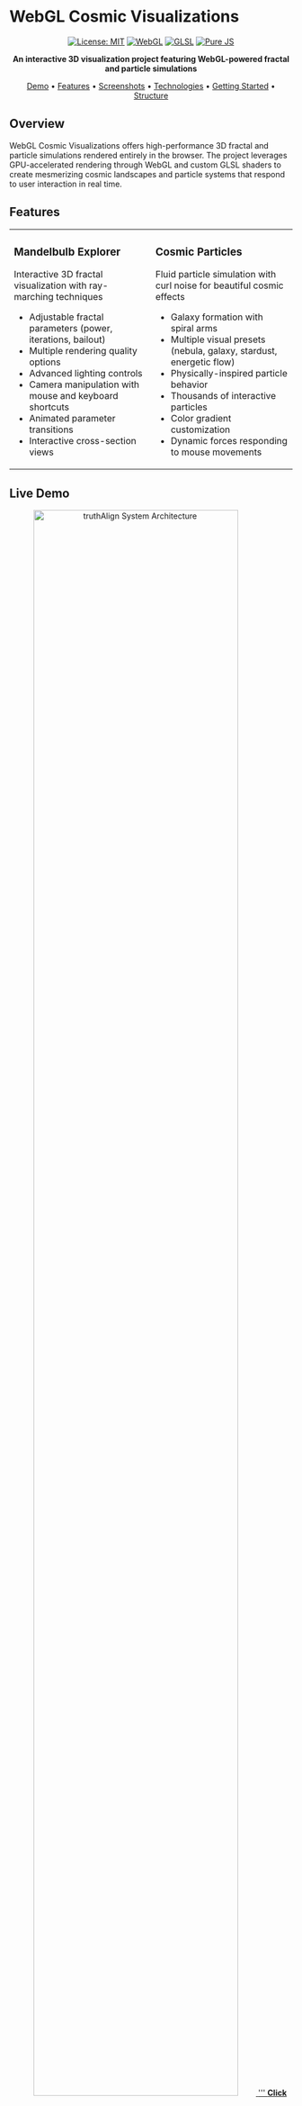 # WebGL Cosmic Visualizations

<div align="center">

<!-- ![Project Banner](assets/images/banner.jpg) -->

[![License: MIT](https://img.shields.io/badge/License-MIT-blue.svg)](LICENSE)
[![WebGL](https://img.shields.io/badge/WebGL-2.0-green.svg)](https://www.khronos.org/webgl/)
[![GLSL](https://img.shields.io/badge/GLSL-ES%203.0-orange.svg)](<https://www.khronos.org/opengl/wiki/Core_Language_(GLSL)>)
[![Pure JS](https://img.shields.io/badge/JavaScript-Pure-yellow.svg)](https://developer.mozilla.org/en-US/docs/Web/JavaScript)

**An interactive 3D visualization project featuring WebGL-powered fractal and particle simulations**

[Demo](#live-demo) • [Features](#features) • [Screenshots](#screenshots) • [Technologies](#technologies) • [Getting Started](#getting-started) • [Structure](#project-structure)

</div>

## Overview

WebGL Cosmic Visualizations offers high-performance 3D fractal and particle simulations rendered entirely in the browser. The project leverages GPU-accelerated rendering through WebGL and custom GLSL shaders to create mesmerizing cosmic landscapes and particle systems that respond to user interaction in real time.

## Features

<table>
<tr>
  <td width="50%">
    <h3>Mandelbulb Explorer</h3>
    <p>Interactive 3D fractal visualization with ray-marching techniques</p>
    <ul>
      <li>Adjustable fractal parameters (power, iterations, bailout)</li>
      <li>Multiple rendering quality options</li>
      <li>Advanced lighting controls</li>
      <li>Camera manipulation with mouse and keyboard shortcuts</li>
      <li>Animated parameter transitions</li>
      <li>Interactive cross-section views</li>
    </ul>
  </td>
  <td width="50%">
    <h3>Cosmic Particles</h3>
    <p>Fluid particle simulation with curl noise for beautiful cosmic effects</p>
    <ul>
      <li>Galaxy formation with spiral arms</li>
      <li>Multiple visual presets (nebula, galaxy, stardust, energetic flow)</li>
      <li>Physically-inspired particle behavior</li>
      <li>Thousands of interactive particles</li>
      <li>Color gradient customization</li>
      <li>Dynamic forces responding to mouse movements</li>
    </ul>
  </td>
</tr>
</table>

## Live Demo

<div align="center">
  <a href="https://muhkartal.github.io/webGL-cosmicVisualizations/" target="_blank">
    <picture>
  <source media="(prefers-color-scheme: dark)" srcset="fig/live-dark.png">
  <source media="(prefers-color-scheme: light)" srcset="fig/live-light.png">
  <img alt="truthAlign System Architecture" src="fig/live-dark.png" width="85%">
</picture>
'''
<strong>Click the Wisit </strong>
 '''
  </a>
</div>

## Screenshots

<div align="center">
  <table>
    <tr>
      <td><picture>
  <source media="(prefers-color-scheme: dark)" srcset="fig/man-dakr.png">
  <source media="(prefers-color-scheme: light)" srcset="fig/man-light.png">
  <img alt="truthAlign System Architecture" src="fig/arch-dark.png" width="85%">
</picture></td>
      <td><img src="fig/particles-light.png" alt="Cosmic Particles" width="85%"></td>
    </tr>
    <tr>
      <td align="center"><em>Mandelbulb Explorer with detailed lighting</em></td>
      <td align="center"><em>Cosmic Particles simulation with spiral formation</em></td>
    </tr>
  </table>
</div>

## Technologies

<table>
<tr>
  <td width="33%">
    <h3>Rendering</h3>
    <ul>
      <li><strong>WebGL</strong> for GPU-accelerated graphics</li>
      <li><strong>GLSL Shaders</strong> for visual effects and computations</li>
      <li>Custom fragment shaders for ray-marching implementation</li>
      <li>Transform feedback for particle simulations</li>
    </ul>
  </td>
  <td width="33%">
    <h3>Mathematics</h3>
    <ul>
      <li>Fractal mathematics for Mandelbulb generation</li>
      <li>Curl noise algorithms for fluid-like motion</li>
      <li>Quaternion rotations for 3D camera control</li>
      <li>Distance field calculations</li>
    </ul>
  </td>
  <td width="33%">
    <h3>Implementation</h3>
    <ul>
      <li>Pure JavaScript with no external dependencies</li>
      <li>Responsive design using CSS Grid and Flexbox</li>
      <li>Custom UI controls for parameter adjustments</li>
      <li>Web Workers for non-blocking computations</li>
    </ul>
  </td>
</tr>
</table>

### System Architecture

The framework consists of four integrated modules that work together to improve factual consistency:

<picture>
  <source media="(prefers-color-scheme: dark)" srcset="fig/arch-dark.png">
  <source media="(prefers-color-scheme: light)" srcset="fig/arch-light.png">
  <img alt="truthAlign System Architecture" src="fig/arch-dark.png" width="85%">
</picture>

## Performance Optimizations

The project includes several optimizations to maintain high frame rates:

-  **Adaptive quality scaling** based on device performance
-  **Temporal anti-aliasing** for smoother visuals
-  **Level-of-detail rendering** for complex fractals
-  **Frustum culling** for particle systems
-  **Instanced rendering** for particle visualization
-  **Texture-based lookup tables** for complex calculations

## Getting Started

### Prerequisites

-  Modern web browser with WebGL 2.0 support
-  Local development server (Python's built-in server, Node.js http-server, etc.)

### Installation

1. Clone the repository:

   ```bash
   git clone https://github.com/your-github-username/webgl-cosmic-visualizations.git
   ```

2. Navigate to the project directory:

   ```bash
   cd webgl-cosmic-visualizations
   ```

3. Start a local server:

   ```bash
   # Using Python (Python 3)
   python -m http.server

   # OR using Node.js http-server (if installed)
   http-server
   ```

4. Open your browser and visit:
   ```
   http://localhost:8000
   ```

### Controls

<details>
<summary><strong>Mandelbulb Controls</strong></summary>

-  **Left Mouse Button + Drag**: Rotate camera
-  **Right Mouse Button + Drag**: Pan camera
-  **Mouse Wheel**: Zoom in/out
-  **R Key**: Reset view
-  **Q/E Keys**: Increase/decrease fractal power
-  **+/- Keys**: Adjust iteration count
-  **Space**: Toggle auto-rotation

</details>

<details>
<summary><strong>Particle System Controls</strong></summary>

-  **Mouse Movement**: Influence particle flow
-  **Left Click**: Create attraction point
-  **Right Click**: Create repulsion point
-  **Mouse Wheel**: Adjust force strength
-  **1-4 Keys**: Select different presets
-  **R Key**: Reset simulation
-  **P Key**: Pause/resume simulation

</details>

## Project Structure

```
webgl-cosmic-visualizations/
├── index.html               # Landing page
├── src/
│   ├── js/
│   │   ├── mandelbulb.js    # Mandelbulb fractal implementation
│   │   ├── cosmicParticles.js # Particle system implementation
│   │   ├── math/            # Math utility functions
│   │   │   ├── matrix.js    # Matrix operations
│   │   │   └── noise.js     # Noise functions
│   │   └── common.js        # Shared functionality
│   ├── css/
│   │   └── styles.css       # Application styles
│   └── shaders/
│       ├── mandelbulb/      # Mandelbulb shaders
│       │   ├── vertex.glsl  # Vertex shader
│       │   └── fragment.glsl # Fragment shader with ray-marching
│       └── particles/       # Particle system shaders
│           ├── compute.glsl # Particle physics computation
│           ├── vertex.glsl  # Particle rendering vertex shader
│           └── fragment.glsl # Particle rendering fragment shader
├── assets/
│   ├── icons/               # UI icons
│   └── fonts/               # Custom fonts
└── pages/
    ├── mandelbulb.html      # Mandelbulb Explorer page
    └── cosmic-particles.html # Cosmic Particles page
```

## Browser Compatibility

<table>
<tr>
  <th>Browser</th>
  <th>Supported Versions</th>
  <th>Notes</th>
</tr>
<tr>
  <td>Chrome</td>
  <td>90+</td>
  <td>Full functionality, best performance</td>
</tr>
<tr>
  <td>Firefox</td>
  <td>88+</td>
  <td>Full functionality</td>
</tr>
<tr>
  <td>Safari</td>
  <td>14+</td>
  <td>May have performance limitations on some effects</td>
</tr>
<tr>
  <td>Edge</td>
  <td>90+</td>
  <td>Full functionality</td>
</tr>
</table>

## Future Development

Planned features for upcoming releases:

-  Additional fractal types (Julia sets, Menger sponge)
-  VR support for immersive exploration
-  Export functionality for high-resolution renders
-  Audio reactivity for visualizations
-  Additional particle presets and behaviors
-  Custom shader editor for experimentation

## Contributing

Contributions are welcome! Please feel free to submit a Pull Request.

1. Fork the repository
2. Create your feature branch (`git checkout -b feature/amazing-feature`)
3. Commit your changes (`git commit -m 'Add amazing feature'`)
4. Push to the branch (`git push origin feature/amazing-feature`)
5. Open a Pull Request

## License

This project is licensed under the MIT License - see the [LICENSE](LICENSE) file for details.

## Acknowledgments

-  Inspired by various WebGL demos and fractal mathematics
-  Special thanks to the WebGL and GLSL community for resources and tutorials
-  Fractal formulations based on research by Daniel White and Paul Nylander
-  Curl noise implementation inspired by Robert Bridson's paper on fluid simulation

---

<div align="center">
  <p>
    <strong>WebGL Cosmic Visualizations</strong> - Explore the beauty of mathematical cosmos
  </p>
  <p>
    <a href="https://github.com/your-github-username/webgl-cosmic-visualizations">GitHub</a> •
    <a href="https://github.com/your-github-username/webgl-cosmic-visualizations/issues">Issues</a> •
    <a href="https://your-github-username.github.io/webgl-cosmic-visualizations/">Demo</a>
  </p>
</div>
<div align="center">
Developed by Muhammad Ibrahim Kartal | [kartal.dev]

</div>
